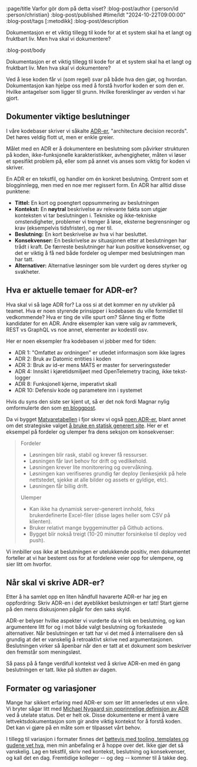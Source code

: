 :page/title Varfor gör dom på detta viset?
:blog-post/author {:person/id :person/christian}
:blog-post/published #time/ldt "2024-10-22T09:00:00"
:blog-post/tags [:metodikk]
:blog-post/description

Dokumentasjon er et viktig tillegg til kode for at et system skal ha et langt og
fruktbart liv. Men hva skal vi dokumentere?

:blog-post/body

Dokumentasjon er et viktig tillegg til kode for at et system skal ha et langt og
fruktbart liv. Men hva skal vi dokumentere?

Ved å lese koden får vi (som regel) svar på både hva den gjør, og hvordan.
Dokumentasjon kan hjelpe oss med å forstå hvorfor koden er som den er. Hvilke
antagelser som ligger til grunn. Hvilke forenklinger av verden vi har gjort.

## Dokumenter viktige beslutninger

I våre kodebaser skriver vi såkalte
[ADR-er](https://cognitect.com/blog/2011/11/15/documenting-architecture-decisions),
"architecture decision records". Det høres veldig flott ut, men er enkle greier.

Målet med en ADR er å dokumentere en beslutning som påvirker strukturen på
koden, ikke-funksjonelle karakteristikker, avhengigheter, måten vi løser et
spesifikt problem på, eller som på annet vis anses som viktig for koden vi
skriver.

En ADR er en tekstfil, og handler om én konkret beslutning. Omtrent som et
blogginnlegg, men med en noe mer regissert form. En ADR har alltid disse
punktene:

- **Tittel:** En kort og poengtert oppsummering av beslutningen
- **Kontekst:** En **nøytral** beskrivelse av relevante fakta som utgjør
  konteksten vi tar beslutningen i. Tekniske og ikke-tekniske omstendigheter,
  problemer vi trenger å løse, eksterne begrensninger og krav (eksempelvis
  tidsfrister), og mer til.
- **Beslutning:** En kort beskrivelse av hva vi har besluttet.
- **Konsekvenser:** En beskrivelse av situasjonen etter at beslutningen har trådt
  i kraft. De færreste beslutninger har kun positive konsekvenser, og det er
  viktig å få ned både fordeler og ulemper med beslutningen man har tatt.
- **Alternativer:** Alternative løsninger som ble vurdert og deres styrker og
  svakheter.

## Hva er aktuelle temaer for ADR-er?

Hva skal vi så lage ADR for? La oss si at det kommer en ny utvikler på teamet.
Hva er noen styrende prinsipper i kodebasen du ville formidlet til vedkommende?
Hva er ting de ville spurt om? Sånne ting er flotte kandidater for en ADR. Andre
eksempler kan være valg av rammeverk, REST vs GraphQL vs noe annet, elementer av
kodestil osv.

Her er noen eksempler fra kodebasen vi jobber med for tiden:

- ADR 1: "Omfattet av ordningen" er utledet informasjon som ikke lagres
- ADR 2: Bruk av Datomic entities i koden
- ADR 3: Bruk av id-er mens MATS er master for serveringssteder
- ADR 4: Innsikt i kjøretidsmiljøet med OpenTelemetry tracing, ikke tekst-logger
- ADR 8: Funksjonell kjerne, imperativt skall
- ADR 10: Defensiv kode og parametere inn i systemet

Hvis du syns den siste ser kjent ut, så er det nok fordi Magnar nylig
omformulerte den som [en bloggpost](/forsvar-mot-svartekunster/).

Da vi bygget [Matvaretabellen](https://matvaretabellen.no) i fjor skrev vi også
[noen
ADR-er](https://github.com/Mattilsynet/matvaretabellen-deux/blob/main/adr/),
blant annet om det strategiske valget [å bruke en statisk generert
site](https://github.com/Mattilsynet/matvaretabellen-deux/blob/main/adr/02-statisk-site.md).
Her er et eksempel på fordeler og ulemper fra dens seksjon om konsekvenser:

> Fordeler
> - Løsningen blir rask, stabil og krever få ressurser.
> - Løsningen får lavt behov for drift og vedlikehold.
> - Løsningen krever lite monitorering og overvåkning.
> - Løsningen kan verifiseres grundig før deploy (lenkesjekk på hele nettstedet,
>   sjekke at alle bilder og assets er gyldige, etc).
> - Løsningen får billig drift.
>
> Ulemper
>
> - Kan ikke ha dynamisk server-generert innhold, feks brukerdefinerte
>   Excel-filer (disse lages heller som CSV på klienten).
> - Bruker relativt mange byggeminutter på Github actions.
> - Bygget blir nokså treigt (10-20 minutter forsinkelse til deploy ved push).

Vi innbiller oss ikke at beslutningen er utelukkende positiv, men dokumentet
forteller at vi har bestemt oss for at fordelene veier opp for ulempene, og sier
litt om hvorfor.

## Når skal vi skrive ADR-er?

Etter å ha samlet opp en liten håndfull havarerte ADR-er har jeg en oppfordring:
Skriv ADR-en i det øyeblikket beslutningen er tatt! Start gjerne på den mens
diskusjonen pågår for den saks skyld.

ADR-er belyser hvilke aspekter vi vurderte da vi tok en beslutning, og kan
argumentere litt for og i mot både valgt beslutning og forkastede alternativer.
Når beslutningen er tatt har vi det med å internalisere den så grundig at det er
vanskelig å retroaktivt skrive ned argumentasjonen. Beslutningen virker så
åpenbar når den er tatt at et dokument som beskriver den fremstår som
meningsløst.

Så pass på å fange verdifull kontekst ved å skrive ADR-en med én gang
beslutningen er tatt. Ikke på slutten av dagen.

## Formater og variasjoner

Mange har sikkert erfaring med ADR-er som ser litt annerledes ut enn våre. Vi
bryter sågar litt med [Michael Nygaard sin opprinnelige definisjon av
ADR](https://cognitect.com/blog/2011/11/15/documenting-architecture-decisions)
ved å utelate status. Det er helt ok. Disse dokumentene er ment å være
lettvektsdokumentasjon som gir andre viktig kontekst for å forstå koden. Det
kan vi gjøre på en måte som er tilpasset vårt behov.

I tillegg til variasjon i formater finnes det [bøttevis med tooling, templates
og gudene vet
hva](https://github.com/joelparkerhenderson/architecture-decision-record), men
min anbefaling er å hoppe over det. Ikke gjør det så vanskelig. Lag en tekstfil,
skriv ned kontekst, beslutning og konsekvenser, og kall det en dag. Fremtidige
kolleger -- og deg -- kommer til å takke deg.
